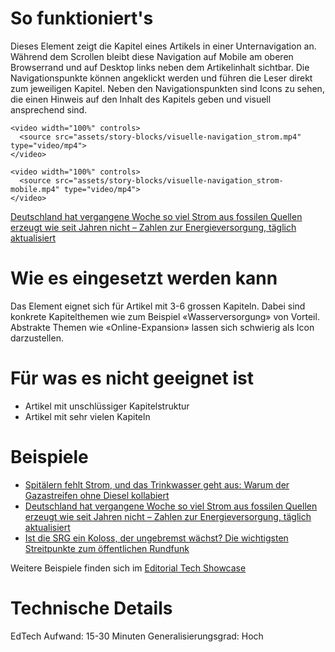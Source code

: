# So funktioniert's

Dieses Element zeigt die Kapitel eines Artikels in einer Unternavigation an. Während dem Scrollen bleibt diese Navigation auf Mobile am oberen Browserrand und auf Desktop links neben dem Artikelinhalt sichtbar. Die Navigationspunkte können angeklickt werden und führen die Leser direkt zum jeweiligen Kapitel. Neben den Navigationspunkten sind Icons zu sehen, die einen Hinweis auf den Inhalt des Kapitels geben und visuell ansprechend sind.

```html|span-6
<video width="100%" controls>
  <source src="assets/story-blocks/visuelle-navigation_strom.mp4" type="video/mp4">
</video>
```

```html|span-3
<video width="100%" controls>
  <source src="assets/story-blocks/visuelle-navigation_strom-mobile.mp4" type="video/mp4">
</video>
```

[Deutschland hat vergangene Woche so viel Strom aus fossilen Quellen erzeugt wie seit Jahren nicht – Zahlen zur Energieversorgung, täglich aktualisiert](https://www.nzz.ch/visuals/ist-deutschlands-energieversorgung-sicher-aktuelle-zahlen-ld.1683901)

# Wie es eingesetzt werden kann

Das Element eignet sich für Artikel mit 3-6 grossen Kapiteln. Dabei sind konkrete Kapitelthemen wie zum Beispiel «Wasserversorgung» von Vorteil. Abstrakte Themen wie «Online-Expansion» lassen sich schwierig als Icon darzustellen.

# Für was es nicht geeignet ist

- Artikel mit unschlüssiger Kapitelstruktur
- Artikel mit sehr vielen Kapiteln

# Beispiele

- [Spitälern fehlt Strom, und das Trinkwasser geht aus: Warum der Gazastreifen ohne Diesel kollabiert](https://www.nzz.ch/international/nahost-warum-der-gazastreifen-ohne-diesel-kollabiert-ld.1761529)
- [Deutschland hat vergangene Woche so viel Strom aus fossilen Quellen erzeugt wie seit Jahren nicht – Zahlen zur Energieversorgung, täglich aktualisiert](https://www.nzz.ch/visuals/ist-deutschlands-energieversorgung-sicher-aktuelle-zahlen-ld.1683901)
- [Ist die SRG ein Koloss, der ungebremst wächst? Die wichtigsten Streitpunkte zum öffentlichen Rundfunk](https://www.nzz.ch/wirtschaft/halbierungsinitiative-wie-stichhaltig-ist-die-kritik-an-den-srg-gebuehren-ld.1753210)

Weitere Beispiele finden sich im [Editorial Tech Showcase](https://nzzdev.github.io/ed-tech-project-showcase/?internal)

# Technische Details

EdTech Aufwand: 15-30 Minuten
Generalisierungsgrad: Hoch
